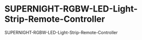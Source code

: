 # SUPERNIGHT-RGBW-LED-Light-Strip-Remote-Controller
SUPERNIGHT-RGBW-LED-Light-Strip-Remote-Controller
